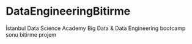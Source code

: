 # DataEngineeringBitirme
İstanbul Data Science Academy Big Data &amp; Data Engineering bootcamp sonu bitirme projem
